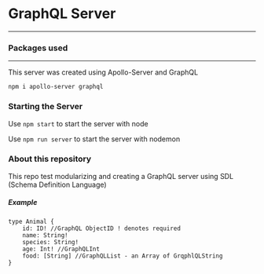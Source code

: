 # GraphQL Server 
----------------

### Packages used
-----------------
This server was created using Apollo-Server and GraphQL

`npm i apollo-server graphql`

### Starting the Server

Use `npm start` to start the server with node

Use `npm run server` to start the server with nodemon


### About this repository

This repo test modularizing and creating a GraphQL server using SDL (Schema Definition Language)

##### Example

```
type Animal {
    id: ID! //GraphQL ObjectID ! denotes required
    name: String!
    species: String!
    age: Int! //GraphQLInt
    food: [String] //GraphQLList - an Array of GrqphlQLString
}
```